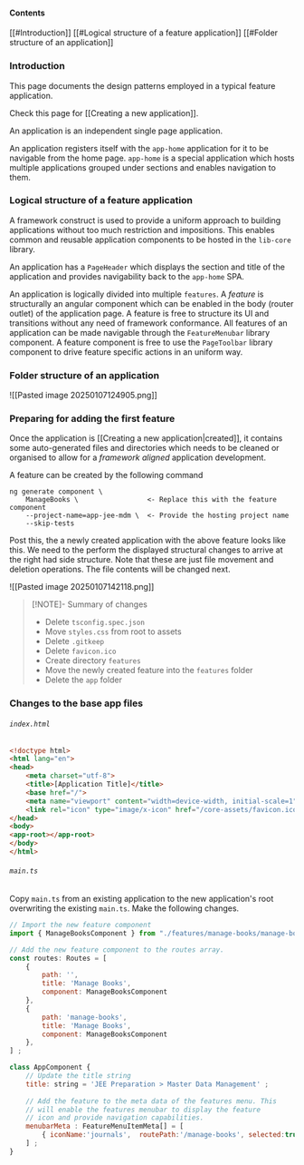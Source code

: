 #### Contents

[[#Introduction]]
[[#Logical structure of a feature application]]
[[#Folder structure of an application]]

### Introduction

This page documents the design patterns employed in a typical feature application.

Check this page for [[Creating a new application]].

An application is an independent single page application.

An application registers itself with the `app-home` application for it to be navigable from the home page. `app-home` is a special application which hosts multiple applications grouped under sections and enables navigation to them.

### Logical structure of a feature application

A framework construct is used to provide a uniform approach to building applications without too much restriction and  impositions. This enables common and reusable application components to be hosted in the `lib-core` library.

An application has a `PageHeader` which displays the section and title of the application and provides navigability back to the `app-home` SPA.

An application is logically divided into multiple `features`. A _feature_ is structurally an angular component which can be enabled in the body (router outlet) of the application page. A feature is free to structure its UI and transitions without any need of framework conformance. All features of an application can be made navigable through the `FeatureMenubar` library component. A feature component is free to use the `PageToolbar` library component to drive feature specific actions in an uniform way.

### Folder structure of an application

![[Pasted image 20250107124905.png]]

### Preparing for adding the first feature

Once the application is [[Creating a new application|created]], it contains some auto-generated files and directories which needs to be cleaned or organised to allow for a _framework aligned_ application development.

A feature can be created by the following command

```
ng generate component \
    ManageBooks \                 <- Replace this with the feature component
    --project-name=app-jee-mdm \  <- Provide the hosting project name
    --skip-tests
```

Post this, the a newly created application with the above feature looks like this. We need to the perform the displayed structural changes to arrive at the right had side structure. Note that these are just file movement and deletion operations. The file contents will be changed next.

![[Pasted image 20250107142118.png]]

> [!NOTE]- Summary of changes
> - Delete `tsconfig.spec.json`
> - Move `styles.css` from root to assets
> - Delete `.gitkeep`
> - Delete `favicon.ico`
> - Create directory `features`
> - Move the newly created feature into the `features` folder
> - Delete the `app` folder

### Changes to the base app files

###### `index.html`

``` html
<!doctype html>  
<html lang="en">  
<head>  
    <meta charset="utf-8">  
    <title>[Application Title]</title>  
    <base href="/">  
    <meta name="viewport" content="width=device-width, initial-scale=1">  
    <link rel="icon" type="image/x-icon" href="/core-assets/favicon.ico">  
</head>  
<body>  
<app-root></app-root>  
</body>  
</html>
```

###### `main.ts`

Copy `main.ts` from an existing application to the new application's root overwriting the existing `main.ts`. Make the following changes.

``` js
// Import the new feature component
import { ManageBooksComponent } from "./features/manage-books/manage-books.component";  

// Add the new feature component to the routes array.
const routes: Routes = [  
    {  
        path: '',  
        title: 'Manage Books',  
        component: ManageBooksComponent  
    },  
    {  
        path: 'manage-books',  
        title: 'Manage Books',  
        component: ManageBooksComponent  
    },  
] ;
```

```js
class AppComponent {  
	// Update the title string
    title: string = 'JEE Preparation > Master Data Management' ;  
    
	// Add the feature to the meta data of the features menu. This
	// will enable the features menubar to display the feature
	// icon and provide navigation capabilities.
    menubarMeta : FeatureMenuItemMeta[] = [  
        { iconName:'journals',  routePath:'/manage-books', selected:true },  
    ] ;  
}
```
